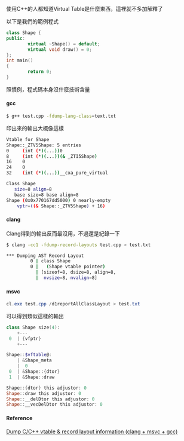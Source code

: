 使用C++的人都知道Virtual Table是什麼東西，這裡就不多加解釋了

以下是我們的範例程式
``` cpp
class Shape {
public:
        virtual ~Shape() = default;
        virtual void draw() = 0;
};
int main()
{
        return 0;
}
```
照慣例，程式碼本身沒什麼技術含量
#### gcc
```  bash
$ g++ test.cpp -fdump-lang-class=text.txt
```
印出來的輸出大概像這樣
``` bash
Vtable for Shape
Shape::_ZTV5Shape: 5 entries
0     (int (*)(...))0
8     (int (*)(...))(& _ZTI5Shape)
16    0
24    0
32    (int (*)(...))__cxa_pure_virtual

Class Shape
   size=8 align=8
   base size=8 base align=8
Shape (0x0x770167dd5000) 0 nearly-empty
    vptr=((& Shape::_ZTV5Shape) + 16)
```
#### clang
Clang得到的輸出反而最沒用，不過還是紀錄一下
``` bash
$ clang -cc1 -fdump-record-layouts test.cpp > test.txt
```

``` bash
*** Dumping AST Record Layout
         0 | class Shape
         0 |   (Shape vtable pointer)
           | [sizeof=8, dsize=8, align=8,
           |  nvsize=8, nvalign=8]

```

#### msvc
``` powershell
cl.exe test.cpp /d1reportAllClassLayout > test.txt
```
可以得到類似這樣的輸出
``` powershell
class Shape	size(4):
	+---
 0	| {vfptr}
	+---

Shape::$vftable@:
	| &Shape_meta
	|  0
 0	| &Shape::{dtor} 
 1	| &Shape::draw 

Shape::{dtor} this adjustor: 0
Shape::draw this adjustor: 0
Shape::__delDtor this adjustor: 0
Shape::__vecDelDtor this adjustor: 0
```


#### Reference
[Dump C/C++ vtable & record layout information (clang + msvc + gcc)](https://gist.github.com/GavinRay97/700ff1631d7e5ac460efd0780759c908)
